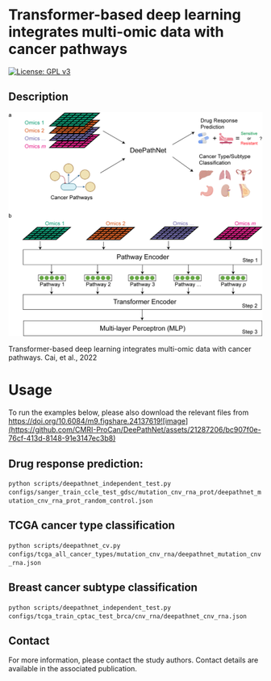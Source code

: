 # Transformer-based deep learning integrates multi-omic data with cancer pathways

[![License: GPL v3](https://img.shields.io/badge/License-GPLv3-blue.svg)](https://www.gnu.org/licenses/gpl-3.0)

Description
--

![Figure1](./figures/Figure1.png)

Transformer-based deep learning integrates multi-omic data with cancer pathways.
Cai, et al., 2022

# Usage
To run the examples below, please also download the relevant files from https://doi.org/10.6084/m9.figshare.24137619![image](https://github.com/CMRI-ProCan/DeePathNet/assets/21287206/bc907f0e-76cf-413d-8148-91e3147ec3b8)

## Drug response prediction: 
```python scripts/deepathnet_independent_test.py configs/sanger_train_ccle_test_gdsc/mutation_cnv_rna_prot/deepathnet_mutation_cnv_rna_prot_random_control.json```
## TCGA cancer type classification
```python scripts/deepathnet_cv.py configs/tcga_all_cancer_types/mutation_cnv_rna/deepathnet_mutation_cnv_rna.json```
## Breast cancer subtype classification
```python scripts/deepathnet_independent_test.py configs/tcga_train_cptac_test_brca/cnv_rna/deepathnet_cnv_rna.json```

Contact
--
For more information, please contact the study authors. Contact details are available in the associated publication. 
